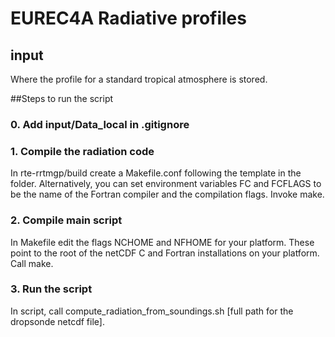 # EUREC4A Radiative profiles


## input

Where the profile for a standard tropical atmosphere is stored.

##Steps to run the script

### 0. Add input/Data_local in .gitignore

### 1. Compile the radiation code

In rte-rrtmgp/build create a Makefile.conf following the template in the folder.
Alternatively, you can set environment variables FC and FCFLAGS to be the name of the
Fortran compiler and the compilation flags.
Invoke make.

### 2. Compile main script

In Makefile edit the flags NCHOME and NFHOME for your platform. These point to the
root of the netCDF C and Fortran installations on your platform. 
Call make.

### 3. Run the script

In script, call compute_radiation_from_soundings.sh [full path for the dropsonde netcdf file].
